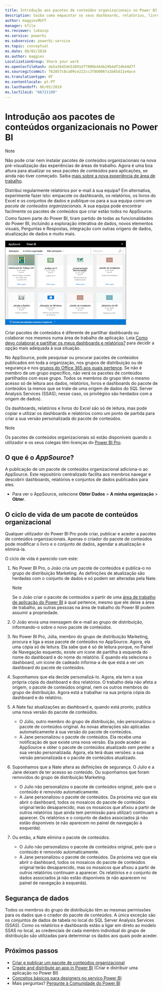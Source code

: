 ```yaml
---
title: Introdução aos pacotes de conteúdos organizacionais no Power BI
description: Saiba como empacotar os seus dashboards, relatórios, livros do Excel e conjuntos de dados em pacotes de conteúdos organizacionais que pode partilhar com os seus colegas.
author: maggiesMSFT
manager: kfile
ms.reviewer: lukaszp
ms.service: powerbi
ms.subservice: powerbi-service
ms.topic: conceptual
ms.date: 08/02/2018
ms.author: maggies
LocalizationGroup: Share your work
ms.openlocfilehash: da5a36454e52891df7906b444b29b4df2db44d7f
ms.sourcegitcommit: 762857c8ca09ce222cc3f8b006fa1b65d11e4ace
ms.translationtype: HT
ms.contentlocale: pt-PT
ms.lasthandoff: 06/05/2019
ms.locfileid: "66721190"
---
```

# <a name="intro-to-organizational-content-packs-in-power-bi"></a>Introdução aos pacotes de conteúdos organizacionais no Power BI
> [!NOTE]
> Não pode criar nem instalar pacotes de conteúdos organizacionais na nova pré-visualização das experiências de áreas de trabalho. Agora é uma boa altura para atualizar os seus pacotes de conteúdos para aplicações, se ainda não tiver começado. Saiba [mais sobre a nova experiência de área de trabalho](service-create-the-new-workspaces.md).
> 

Distribui regularmente relatórios por e-mail à sua equipa? Em alternativa, experimente fazer isto: empacote os dashboards, os relatórios, os livros do Excel e os conjuntos de dados e publique-os para a sua equipa como um *pacote de conteúdos organizacionais*. A sua equipa pode encontrar facilmente os pacotes de conteúdos que criar &#151; estão todos no AppSource. Como fazem parte do Power BI, tiram partido de todas as funcionalidades do Power BI, incluindo a exploração interativa de dados, novos elementos visuais, Perguntas e Respostas, integração com outras origens de dados, atualização de dados e muito mais.

![](media/service-organizational-content-pack-introduction/power-bi-org-content-packs.png)

Criar pacotes de conteúdos é diferente de partilhar dashboards ou colaborar nos mesmos numa área de trabalho de aplicação. Leia [Como devo colaborar e partilhar os meus dashboards e relatórios?](service-how-to-collaborate-distribute-dashboards-reports.md) para decidir a opção mais adequada à sua situação. 

No AppSource, pode pesquisar ou procurar pacotes de conteúdos publicados em toda a organização, nos grupos de distribuição ou de segurança e nos [grupos do Office 365 aos quais pertence](https://support.office.com/article/Create-a-group-in-Office-365-7124dc4c-1de9-40d4-b096-e8add19209e9). Se não é membro de um grupo específico, não verá os pacotes de conteúdos partilhados com esse grupo. Todos os membros do grupo têm o mesmo acesso só de leitura aos dados, relatórios, livros e dashboards do pacote de conteúdos (a menos que se trate de uma origem de dados do SQL Server Analysis Services (SSAS); nesse caso, os privilégios são herdados com a origem de dados).

Os dashboards, relatórios e livros do Excel são só de leitura, mas pode copiar e utilizar os dashboards e relatórios como um ponto de partida para criar a sua versão personalizada do pacote de conteúdos.

> [!NOTE]
> Os pacotes de conteúdos organizacionais só estão disponíveis quando o utilizador e os seus colegas têm licenças do [Power BI Pro](service-features-license-type.md).
> 
> 

## <a name="what-is-appsource"></a>O que é o *AppSource*?
A publicação de um pacote de conteúdos organizacional adiciona-o ao AppSource.  Este repositório centralizado facilita aos membros navegar e descobrir dashboards, relatórios e conjuntos de dados publicados para eles.  

* Para ver o AppSource, selecione **Obter Dados** > **A minha organização** > **Obter**.

## <a name="the-life-cycle-of-an-organizational-content-pack"></a>O ciclo de vida de um pacote de conteúdos organizacional
Qualquer utilizador do Power BI Pro pode criar, publicar e aceder a pacotes de conteúdos organizacionais. Apenas o criador do pacote de conteúdos pode modificar o livro e o conjunto de dados, agendar a atualização e eliminá-la.

O ciclo de vida é parecido com este:

1. No Power BI Pro, o João cria um pacote de conteúdos e publica-o no grupo de distribuição Marketing. As definições de atualização são herdadas com o conjunto de dados e só podem ser alteradas pela Nate.
   
   > [!NOTE]
   > Se o João criar o pacote de conteúdos a partir de uma [área de trabalho de aplicação do Power BI](service-create-distribute-apps.md) à qual pertence, mesmo que ele deixe a área de trabalho, as outras pessoas na área de trabalho do Power BI podem assumir a propriedade.
   > 
   > 
2. O João envia uma mensagem de e-mail ao grupo de distribuição, informando-o sobre o novo pacote de conteúdos.
3. No Power BI Pro, Júlia, membro do grupo de distribuição Marketing, procura e liga a esse pacote de conteúdos no AppSource. Agora, ela uma cópia só de leitura.  Ela sabe que é só de leitura porque, no Painel de Navegação esquerdo, existe um ícone de partilha à esquerda do nome do dashboard e do nome do relatório. E quando ela seleciona o dashboard, um ícone de cadeado informa-a de que está a ver um dashboard do pacote de conteúdos. 
4. Suponhamos que ela decide personalizá-lo. Agora, ela tem a sua própria cópia do dashboard e dos relatórios. O trabalho dela não afeta a origem, o pacote de conteúdos original, nem os outros membros do grupo de distribuição. Agora está a trabalhar na sua própria cópia do dashboard e do relatório.
5. A Nate faz atualizações ao dashboard e, quando está pronto, publica uma nova versão do pacote de conteúdos.
   
   * O Júlio, outro membro do grupo de distribuição, não personalizou o pacote de conteúdos original. As novas alterações são aplicadas automaticamente à sua versão do pacote de conteúdos.  
   * A Jane personalizou o pacote de conteúdos. Ela recebe uma notificação de que existe uma nova versão.  Ela pode aceder ao AppSource e obter o pacote de conteúdos atualizado sem perder a sua versão personalizada. Agora, ela terá duas versões: a sua versão personalizada e o pacote de conteúdos atualizado.
6. Suponhamos que a Nate altera as definições de segurança. O Julio e a Jane deixam de ter acesso ao conteúdo. Ou suponhamos que foram removidos do grupo de distribuição Marketing.
   
   * O Julio não personalizou o pacote de conteúdos original, pelo que o conteúdo é removido automaticamente. 
   * A Jane personalizou o pacote de conteúdos. Da próxima vez que ela abrir o dashboard, todos os mosaicos do pacote de conteúdos original terão desaparecido, mas os mosaicos que afixou a partir de outros relatórios (que ainda tem permissão para utilizar) continuam a aparecer. Os relatórios e o conjunto de dados associados já não estão disponíveis (e não aparecem no painel de navegação à esquerda).
7. Ou então, a Nate elimina o pacote de conteúdos.
   
   * O Julio não personalizou o pacote de conteúdos original, pelo que o conteúdo é removido automaticamente. 
   * A Jane personalizou o pacote de conteúdos. Da próxima vez que ela abrir o dashboard, todos os mosaicos do pacote de conteúdos original terão desaparecido, mas os mosaicos que afixou a partir de outros relatórios continuam a aparecer. Os relatórios e o conjunto de dados associados já não estão disponíveis (e não aparecem no painel de navegação à esquerda).

## <a name="data-security"></a>Segurança de dados
Todos os membros do grupo de distribuição têm as mesmas permissões para os dados que o criador do pacote de conteúdos. A única exceção são os conjuntos de dados de tabela no local do SQL Server Analysis Services (SSAS). Como os relatórios e dashboards estão a ligar em direto ao modelo SSAS no local, as credenciais de cada membro individual do grupo de distribuição são utilizadas para determinar os dados aos quais pode aceder.

## <a name="next-steps"></a>Próximos passos
* [Criar e publicar um pacote de conteúdos organizacional](service-organizational-content-pack-create-and-publish.md)
* [Create and distribute an app in Power BI](service-create-distribute-apps.md) (Criar e distribuir uma aplicação no Power BI) 
* [Conceitos básicos para designers no serviço Power BI](service-basic-concepts.md)
* Mais perguntas? [Pergunte à Comunidade do Power BI](http://community.powerbi.com/)

